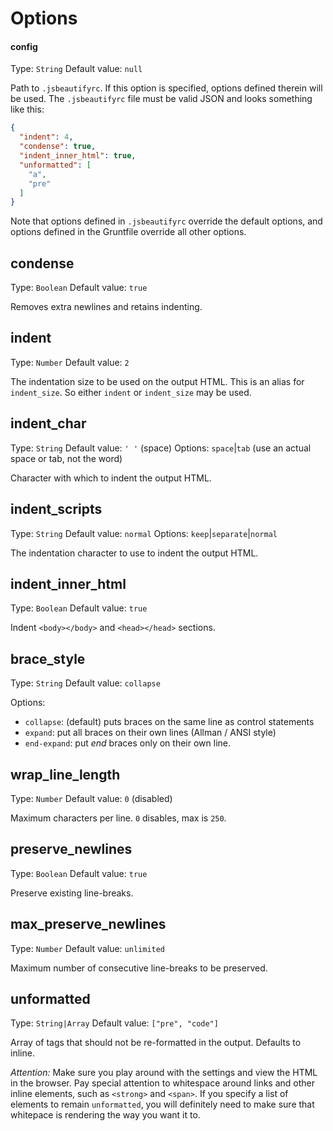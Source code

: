 # Options

#### config
Type: `String`
Default value: `null`

Path to `.jsbeautifyrc`. If this option is specified, options defined therein will be used. The `.jsbeautifyrc` file must be valid JSON and looks something like this:

```json
{
  "indent": 4,
  "condense": true,
  "indent_inner_html": true,
  "unformatted": [
    "a",
    "pre"
  ]
}
```

Note that options defined in `.jsbeautifyrc` override the default options, and options defined in the Gruntfile override all other options.

## condense
Type: `Boolean`
Default value: `true`

Removes extra newlines and retains indenting.

## indent
Type: `Number`
Default value: `2`

The indentation size to be used on the output HTML. This is an alias for `indent_size`. So either `indent` or `indent_size` may be used.

## indent_char
Type: `String`
Default value: `' '` (space)
Options: `space`|`tab` (use an actual space or tab, not the word)

Character with which to indent the output HTML.

## indent_scripts
Type: `String`
Default value: `normal`
Options: `keep`|`separate`|`normal`

The indentation character to use to indent the output HTML.

## indent_inner_html
Type: `Boolean`
Default value: `true`

Indent `<body></body>` and `<head></head>` sections.

## brace_style
Type: `String`
Default value: `collapse`

Options:

* `collapse`: (default) puts braces on the same line as control statements
* `expand`: put all braces on their own lines (Allman / ANSI style)
* `end-expand`: put _end_ braces only on their own line.

## wrap_line_length
Type: `Number`
Default value: `0` (disabled)

Maximum characters per line. `0` disables, max is `250`.

## preserve_newlines
Type: `Boolean`
Default value: `true`

Preserve existing line-breaks.

## max_preserve_newlines
Type: `Number`
Default value: `unlimited`

Maximum number of consecutive line-breaks to be preserved.

## unformatted
Type: `String|Array`
Default value: `["pre", "code"]`

Array of tags that should not be re-formatted in the output. Defaults to inline.

_Attention:_ Make sure you play around with the settings and view the HTML in the browser. Pay special attention to whitespace around links and other inline elements, such as `<strong>` and `<span>`. If you specify a list of elements to remain `unformatted`, you will definitely need to make sure that whitepace is rendering the way you want it to.


